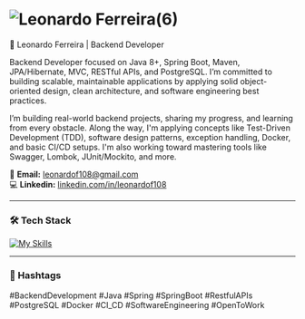 # ![Leonardo Ferreira(6)](https://github.com/user-attachments/assets/e5262ca1-093e-4725-89d4-5688ff6db5cc)

🚀 Leonardo Ferreira | Backend Developer

Backend Developer focused on Java 8+, Spring Boot, Maven, JPA/Hibernate, MVC, RESTful APIs, and PostgreSQL. I’m committed to building scalable, maintainable applications by applying solid object-oriented design, clean architecture, and software engineering best practices.

I’m building real-world backend projects, sharing my progress, and learning from every obstacle. Along the way, I'm applying concepts like Test-Driven Development (TDD), software design patterns, exception handling, Docker, and basic CI/CD setups. I'm also working toward mastering tools like Swagger, Lombok, JUnit/Mockito, and more.

💌 **Email:** [leonardof108@gmail.com](mailto:leonardof108@gmail.com)  
💻 **Linkedin:** [linkedin.com/in/leonardof108]([https://github.com/leonardof108](https://www.linkedin.com/in/leonardof108/))  

---

### 🛠️ Tech Stack  

[![My Skills](https://skillicons.dev/icons?i=java,spring,postgres,docker)](https://github.com/leonardof108)  

---

### 🔖 Hashtags  

#BackendDevelopment #Java #Spring #SpringBoot #RestfulAPIs #PostgreSQL #Docker #CI_CD #SoftwareEngineering #OpenToWork

